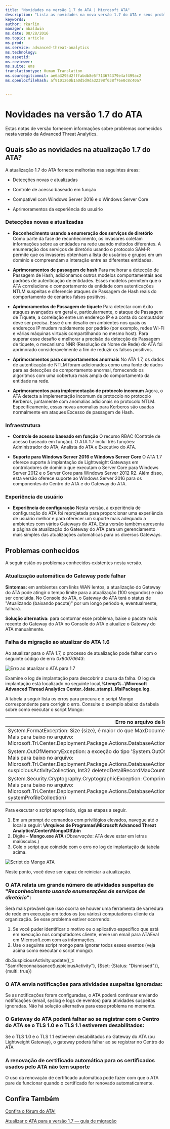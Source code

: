 ```yaml
---
title: "Novidades na versão 1.7 do ATA | Microsoft ATA"
description: "Lista as novidades na nova versão 1.7 do ATA e seus problemas conhecidos"
keywords: 
author: rkarlin
manager: mbaldwin
ms.date: 08/28/2016
ms.topic: article
ms.prod: 
ms.service: advanced-threat-analytics
ms.technology: 
ms.assetid: 
ms.reviewer: 
ms.suite: ems
translationtype: Human Translation
ms.sourcegitcommit: ae6a3295d2fffabdb8e5f713674379e4af499ac2
ms.openlocfilehash: af9101260b1a0d5d9da32398f638f76e0c8c40a7


---
```


# Novidades na versão 1.7 do ATA
Estas notas de versão fornecem informações sobre problemas conhecidos nesta versão da Advanced Threat Analytics.

## Quais são as novidades na atualização 1.7 do ATA?
A atualização 1.7 do ATA fornece melhorias nas seguintes áreas:

-   Detecções novas e atualizadas

-   Controle de acesso baseado em função

-   Compatível com Windows Server 2016 e o Windows Server Core

-   Aprimoramentos da experiência do usuário


### Detecções novas e atualizadas


- **Reconhecimento usando a enumeração dos serviços de diretório** Como parte da fase de reconhecimento, os invasores coletam informações sobre as entidades na rede usando métodos diferentes. A enumeração dos serviços de diretório usando o protocolo SAM-R permite que os invasores obtenham a lista de usuários e grupos em um domínio e compreendam a interação entre as diferentes entidades. 

- **Aprimoramentos de passagem de hash** Para melhorar a detecção de Passagem de Hash, adicionamos outros modelos comportamentais aos padrões de autenticação de entidades. Esses modelos permitem que o ATA correlacione o comportamento da entidade com autenticações NTLM suspeitas e diferencie ataques de Passagem de Hash reais do comportamento de cenários falsos positivos.

- **Aprimoramentos de Passagem de tíquete** Para detectar com êxito ataques avançados em geral e, particularmente, o ataque de Passagem de Tíquete, a correlação entre um endereço IP e a conta do computador deve ser precisa. Esse é um desafio em ambientes nos quais os endereços IP mudam rapidamente por padrão (por exemplo, redes Wi-Fi e várias máquinas virtuais compartilhando no mesmo host). Para superar esse desafio e melhorar a precisão da detecção de Passagem de tíquete, o mecanismo NNR (Resolução de Nome de Rede) do ATA foi aprimorado consideravelmente a fim de reduzir os falsos positivos.

- **Aprimoramentos para comportamentos anormais** No ATA 1.7, os dados de autenticação de NTLM foram adicionados como uma fonte de dados para as detecções de comportamento anormal, fornecendo os algoritmos com uma cobertura mais ampla do comportamento da entidade na rede. 

- **Aprimoramentos para implementação de protocolo incomum** Agora, o ATA detecta a implementação incomum de protocolo no protocolo Kerberos, juntamente com anomalias adicionais no protocolo NTLM. Especificamente, essas novas anomalias para Kerberos são usadas normalmente em ataques Excesso de passagem de Hash.


### Infraestrutura

- **Controle de acesso baseado em função** O recurso RBAC (Controle de acesso baseado em função). O ATA 1.7 inclui três funções: Administrador do ATA, Analista do ATA e Executivo do ATA.

- **Suporte para Windows Server 2016 e Windows Server Core** O ATA 1.7 oferece suporte à implantação de Lightweight Gateways em controladores de domínio que executam o Server Core para Windows Server 2012 e o Server Core para Windows Server 2012 R2. Além disso, esta versão oferece suporte ao Windows Server 2016 para os componentes do Centro de ATA e do Gateway do ATA.

### Experiência de usuário
- **Experiência de configuração** Nesta versão, a experiência de configuração do ATA foi reprojetada para proporcionar uma experiência de usuário melhor e para oferecer um suporte mais adequado a ambientes com vários Gateways do ATA. Esta versão também apresenta a página de atualização do Gateway do ATA para um gerenciamento mais simples das atualizações automáticas para os diversos Gateways.

## Problemas conhecidos
A seguir estão os problemas conhecidos existentes nesta versão.

### Atualização automática do Gateway pode falhar
**Sintomas:** em ambientes com links WAN lentos, a atualização do Gateway do ATA pode atingir o tempo limite para a atualização (100 segundos) e não ser concluída.
No Console do ATA, o Gateway do ATA terá o status de "Atualizando (baixando pacote)" por um longo período e, eventualmente, falhará.

**Solução alternativa:** para contornar esse problema, baixe o pacote mais recente do Gateway do ATA no Console do ATA e atualize o Gateway do ATA manualmente.

### Falha de migração ao atualizar do ATA 1.6
Ao atualizar para o ATA 1.7, o processo de atualização pode falhar com o seguinte código de erro *0x80070643*:

![Erro ao atualizar o ATA para 1.7](media/ata-update-error.png)

Examine o log de implantação para descobrir a causa da falha. O log de implantação está localizado no seguinte local,**%temp%\..\Microsoft Advanced Thread Analytics Center_{date_stamp}_MsiPackage.log**. 

A tabela a seguir lista os erros para procura e o script Mongo correspondente para corrigir o erro. Consulte o exemplo abaixo da tabela sobre como executar o script Mongo:

| Erro no arquivo de log de implantação                                                                                                                  | Script do Mongo                                                                                                                                                                         |
|---|---|
| System.FormatException: Size {size}, é maior do que MaxDocumentSize 16777216 <br>Mais para baixo no arquivo:<br>  Microsoft.Tri.Center.Deployment.Package.Actions.DatabaseActions.MigrateUniqueEntityProfiles(Boolean isPartial)                                                                                        | db.UniqueEntityProfile.find().forEach(function(obj){if(Object.bsonsize(obj) > 12582912) {print(obj._id);print(Object.bsonsize(obj));db.UniqueEntityProfile.remove({_id:obj._id});}}) |
| System.OutOfMemoryException: a exceção do tipo 'System.OutOfMemoryException' foi lançada<br>Mais para baixo no arquivo:<br>Microsoft.Tri.Center.Deployment.Package.Actions.DatabaseActions.ReduceSuspiciousActivityDetailsRecords(IMongoCollection`1 suspiciousActivityCollection, Int32 deletedDetailRecordMaxCount) | db.SuspiciousActivity.find().forEach(function(obj){if(Object.bsonsize(obj) > 500000),{print(obj._id);print(Object.bsonsize(obj));db.SuspiciousActivity.remove({_id:obj._id});}})     |
|System.Security.Cryptography.CryptographicException: Comprimento inválido<br>Mais para baixo no arquivo:<br> Microsoft.Tri.Center.Deployment.Package.Actions.DatabaseActions.MigrateCenterSystemProfile(IMongoCollection`1 systemProfileCollection)| CenterThumbprint=db.SystemProfile.find({_t:"CenterSystemProfile"}).toArray()[0].Configuration.SecretManagerConfiguration.CertificateThumbprint;db.SystemProfile.update({_t:"CenterSystemProfile"},{$set:{"Configuration.ManagementClientConfiguration.ServerCertificateThumbprint":CenterThumbprint}})|


Para executar o script apropriado, siga as etapas a seguir. 

1.  Em um prompt de comandos com privilégios elevados, navegue até o local a seguir: **\Arquivos de Programas\Microsoft Advanced Threat Analytics\Center\MongoDB\bin**
2.  Digite – **Mongo.exe ATA**   (*Observação*: ATA deve estar em letras maiúsculas.)
3.  Cole o script que coincide com o erro no log de implantação da tabela acima.

![Script do Mongo ATA](media/ATA-mongoDB-script.png)

Neste ponto, você deve ser capaz de reiniciar a atualização.

### O ATA relata um grande número de atividades suspeitas de "*Reconhecimento usando enumerações de serviços de diretório*":
 
Será mais provável que isso ocorra se houver uma ferramenta de varredura de rede em execução em todos os (ou vários) computadores cliente da organização. Se esse problema estiver ocorrendo:

1. Se você puder identificar o motivo ou o aplicativo específico que está em execução nos computadores cliente, envie um email para ATAEval em Microsoft.com com as informações.
2. Use o seguinte script mongo para ignorar todos esses eventos (veja acima como executar o script mongo):

db.SuspiciousActivity.update({_t: "SamrReconnaissanceSuspiciousActivity"}, {$set: {Status: "Dismissed"}}, {multi: true})

### O ATA envia notificações para atividades suspeitas ignoradas:
Se as notificações foram configuradas, o ATA poderá continuar enviando notificações (email, syslog e logs de eventos) para atividades suspeitas ignoradas.
Não há solução alternativa para esse problema no momento. 

### O Gateway do ATA poderá falhar ao se registrar com o Centro do ATA se o TLS 1.0 e o TLS 1.1 estiverem desabilitados:
Se o TLS 1.0 e o TLS 1.1 estiverem desabilitados no Gateway do ATA (ou Lightweight Gateway), o gateway poderá falhar ao se registrar no Centro do ATA

### A renovação de certificado automática para os certificados usados pelo ATA não tem suporte
O uso da renovação de certificado automática pode fazer com que o ATA pare de funcionar quando o certificado for renovado automaticamente. 


## Confira Também
[Confira o fórum do ATA!](https://social.technet.microsoft.com/Forums/security/home?forum=mata)

[Atualizar o ATA para a versão 1.7 — guia de migração](ata-update-1.7-migration-guide.md)




<!--HONumber=Sep16_HO2-->


